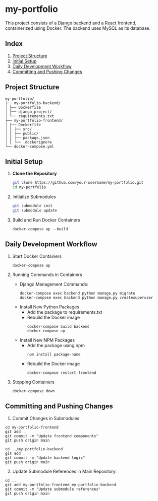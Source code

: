 # my-portfolio

This project consists of a Django backend and a React frontend, containerized using Docker. The backend uses MySQL as its database.


## Index

1. [Project Structure](#project-structure)
2. [Initial Setup](#initial-setup)
3. [Daily Development Workflow](#daily-development-workflow)
4. [Committing and Pushing Changes](#committing-and-pushing-changes)

## Project Structure

```
my-portfolio/
├── my-portfolio-backend/
│ ├── Dockerfile
│ ├── django_project/
│ └── requirements.txt
├── my-portfolio-frontend/
│ ├── Dockerfile
│ │ ├── src/
│ │ ├── public/
│ │ ├── package.json
│ │ └── .dockerignore
└── docker-compose.yml

```


## Initial Setup

1. **Clone the Repository**
   ```sh
   git clone https://github.com/your-username/my-portfolio.git
   cd my-portfolio

   ```

2. Initialize Submodules

    ```sh
    git submodule init
    git submodule update

    ```

3. Build and Run Docker Containers

    ```
    docker-compose up --build
    ```


## Daily Development Workflow

1. Start Docker Containers

    ```
    docker-compose up

    ```

2. Running Commands in Containers
    * Django Management Commands:
        ```
        docker-compose exec backend python manage.py migrate
        docker-compose exec backend python manage.py createsuperuser
        ```
    * Install New Python Packages
        * Add the package to requirements.txt
        * Rebuild the Docker image
            ```
            docker-compose build backend
            docker-compose up
            ```
    * Install New NPM Packages
        * Add the package using npm
             ```
            npm install package-name
            ```
        * Rebuild the Docker image
            ```
            docker-compose restart frontend
            ```

3. Stopping Containers
    ```
    docker-compose down
    ```

## Committing and Pushing Changes

1. Commit Changes in Submodules:

```
cd my-portfolio-frontend
git add .
git commit -m "Update frontend components"
git push origin main

cd ../my-portfolio-backend
git add .
git commit -m "Update backend logic"
git push origin main

```

2. Update Submodule References in Main Repository:

```
cd ..
git add my-portfolio-frontend my-portfolio-backend
git commit -m "Update submodule references"
git push origin main
```